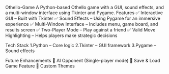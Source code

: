 Othello-Game
A Python-based Othello game with a GUI, sound effects, and a multi-window interface using Tkinter and Pygame.
Features
✅ Interactive GUI – Built with Tkinter
✅ Sound Effects – Using Pygame for an immersive experience
✅ Multi-Window Interface – Includes menu, game board, and results screen
✅ Two-Player Mode – Play against a friend
✅ Valid Move Highlighting – Helps players make strategic decisions

Tech Stack
1.Python – Core logic
2.Tkinter – GUI framework
3.Pygame – Sound effects

Future Enhancements
🔹 AI Opponent (Single-player mode)
🔹 Save & Load Game Feature
🔹 Custom Themes
